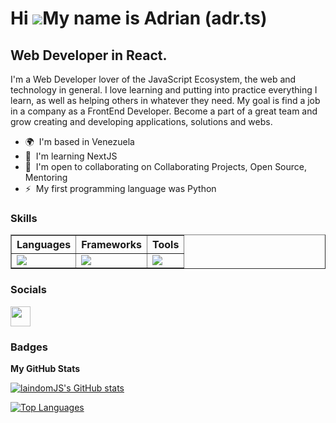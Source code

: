 Hi ![](https://user-images.githubusercontent.com/18350557/176309783-0785949b-9127-417c-8b55-ab5a4333674e.gif)My name is Adrian (adr.ts)
=======================================================================================================================================

Web Developer in React.
-----------------------

I'm a Web Developer lover of the JavaScript Ecosystem, the web and technology in general. I love learning and putting into practice everything I learn, as well as helping others in whatever they need. My goal is find a job in a company as a FrontEnd Developer. Become a part of a great team and grow creating and developing applications, solutions and webs.

* 🌍  I'm based in Venezuela
* 🧠  I'm learning NextJS
* 🤝  I'm open to collaborating on Collaborating Projects, Open Source, Mentoring
* ⚡  My first programming language was Python

### Skills


<div align="center">
  <table border>
    <thead>
      <tr>
        <th>Languages</th>
        <th>Frameworks</th>
        <th>Tools</th>
      </tr>
    </thead>
    <tbody>
      <tr>
        <td>
          <a href="https://skillicons.dev">
            <img src="https://skillicons.dev/icons?i=html,css,js,ts,python,sass" />
          </a>
        </td>
        <td>
          <a href="https://skillicons.dev">
            <img src="https://skillicons.dev/icons?i=react,svelte,astro,nodejs,express,tailwind,bootstrap" />
          </a>
        </td>
        <td>
          <a href="https://skillicons.dev">
            <img src="https://skillicons.dev/icons?i=vscode,git,github,vite,netlify,vercel" />
          </a>
        </td>
      </tr>
    </tbody>
  </table>
</div>


### Socials

<p align="left"> <a href="https://www.github.com/laindomJS" target="_blank" rel="noreferrer"><img src="https://raw.githubusercontent.com/danielcranney/readme-generator/main/public/icons/socials/github.svg" width="32" height="32" /></a></p>

### Badges

<b>My GitHub Stats</b>

<a href="http://www.github.com/laindomJS"><img src="https://github-readme-stats.vercel.app/api?username=laindomJS&show_icons=true&hide=prs,issues,&count_private=true&title_color=0891b2&text_color=ffffff&icon_color=0891b2&bg_color=1c1917&hide_border=true&show_icons=true" alt="laindomJS's GitHub stats" /></a>

<a href="https://github.com/laindomJS" align="left"><img src="https://github-readme-stats.vercel.app/api/top-langs/?username=laindomJS&langs_count=10&title_color=0891b2&text_color=ffffff&icon_color=0891b2&bg_color=1c1917&hide_border=true&locale=en&custom_title=Top%20%Languages" alt="Top Languages" /></a>
